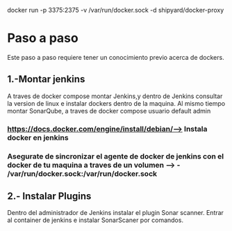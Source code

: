 docker run -p 3375:2375 -v /var/run/docker.sock -d shipyard/docker-proxy
# Paso a paso
Este paso  a paso requiere tener un conocimiento previo acerca de dockers.
## 1.-Montar jenkins 
A traves de docker compose montar Jenkins,y dentro de Jenkins consultar la version de linux e instalar dockers dentro de la maquina. Al mismo tiempo montar SonarQube, 
a traves de docker compose usuario default admin
### https://docs.docker.com/engine/install/debian/--> Instala docker en jenkins
### Asegurate de sincronizar el agente de docker de jenkins con el docker de tu maquina a traves de un volumen -->      - /var/run/docker.sock:/var/run/docker.sock
## 2.- Instalar Plugins
Dentro del administrador de Jenkins instalar el plugin Sonar scanner. Entrar al container de jenkins e instalar SonarScaner por comandos.
